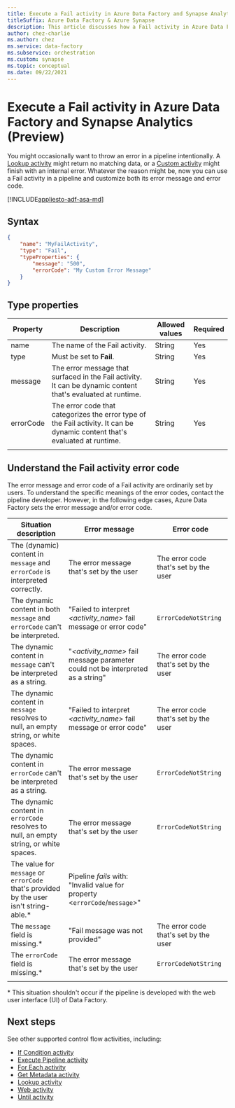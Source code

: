 ```yaml
---
title: Execute a Fail activity in Azure Data Factory and Synapse Analytics (Preview)
titleSuffix: Azure Data Factory & Azure Synapse
description: This article discusses how a Fail activity in Azure Data Factory and Synapse Analytics intentionally throws an error in a pipeline.
author: chez-charlie
ms.author: chez
ms.service: data-factory
ms.subservice: orchestration
ms.custom: synapse
ms.topic: conceptual
ms.date: 09/22/2021
---
```


# Execute a Fail activity in Azure Data Factory and Synapse Analytics (Preview)

You might occasionally want to throw an error in a pipeline intentionally. A [Lookup activity](control-flow-lookup-activity.md) might return no matching data, or a [Custom activity](transform-data-using-dotnet-custom-activity.md) might finish with an internal error. Whatever the reason might be, now you can use a Fail activity in a pipeline and customize both its error message and error code.

[!INCLUDE[appliesto-adf-asa-md](includes/appliesto-adf-asa-md.md)]


## Syntax

```json
{
    "name": "MyFailActivity",
    "type": "Fail",
    "typeProperties": {
        "message": "500",
        "errorCode": "My Custom Error Message"
    }
}

```

## Type properties

| Property | Description | Allowed values | Required |
| --- | --- | --- | --- |
| name | The name of the Fail activity. | String | Yes |
| type | Must be set to **Fail**. | String | Yes |
| message | The error message that surfaced in the Fail activity. It can be dynamic content that's evaluated at runtime. | String | Yes |
| errorCode | The error code that categorizes the error type of the Fail activity. It can be dynamic content that's evaluated at runtime. | String | Yes |
| | |

## Understand the Fail activity error code

The error message and error code of a Fail activity are ordinarily set by users. To understand the specific meanings of the error codes, contact the pipeline developer. However, in the following edge cases, Azure Data Factory sets the error message and/or error code.

| Situation description | Error message | Error code |
| --- | --- | --- |
The (dynamic) content in `message` and `errorCode` is interpreted correctly. | The error message that's set by the user | The error code that's set by the user |
The dynamic content in both `message` and `errorCode` can't be interpreted. | "Failed to interpret _<activity_name>_ fail message or error code" | `ErrorCodeNotString` |
| The dynamic content in `message` can't be interpreted as a string. | "_<activity_name>_ fail message parameter could not be interpreted as a string" | The error code that's set by the user |
| The dynamic content in `message` resolves to null, an empty string, or white spaces. | "Failed to interpret _<activity_name>_ fail message or error code" | The error code that's set by the user |
| The dynamic content in `errorCode` can't be interpreted as a string. | The error message that's set by the user | `ErrorCodeNotString` |
| The dynamic content in `errorCode` resolves to null, an empty string, or white spaces. | The error message that's set by the user | `ErrorCodeNotString` |
| The value for `message` or `errorCode` that's provided by the user isn't string-able.* | Pipeline _fails_ with: "Invalid value for property <`errorCode`/`message`>" | |
| The `message` field is missing.* | "Fail message was not provided" | The error code that's set by the user |
| The `errorCode` field is missing.* | The error message that's set by the user | `ErrorCodeNotString` |
| | |

\* This situation shouldn't occur if the pipeline is developed with the web user interface (UI) of Data Factory.

## Next steps

See other supported control flow activities, including:

- [If Condition activity](control-flow-if-condition-activity.md)
- [Execute Pipeline activity](control-flow-execute-pipeline-activity.md)
- [For Each activity](control-flow-for-each-activity.md)
- [Get Metadata activity](control-flow-get-metadata-activity.md)
- [Lookup activity](control-flow-lookup-activity.md)
- [Web activity](control-flow-web-activity.md)
- [Until activity](control-flow-until-activity.md)

